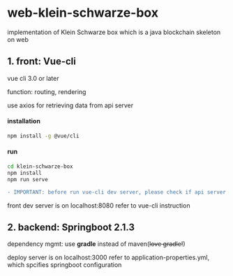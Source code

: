 # web-klein-schwarze-box
implementation of Klein Schwarze box which is a java blockchain skeleton on web


## 1. front: Vue-cli
vue cli 3.0 or later

function: routing, rendering

use axios for retrieving data from api server

#### installation
``` bash
npm install -g @vue/cli
```

#### run
``` bash
cd klein-schwarze-box
npm install
npm run serve
```
```diff
- IMPORTANT: before run vue-cli dev server, please check if api server is running. if run api server after running vue dev server, there must be problem
```

front dev server is on localhost:8080 refer to vue-cli instruction

## 2. backend: Springboot 2.1.3

dependency mgmt: use **gradle** instead of maven(~~love gradle!~~)

deploy server is on localhost:3000 refer to application-properties.yml, which spcifies springboot configuration
